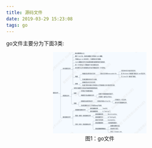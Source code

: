 ```yaml
---
title: 源码文件
date: 2019-03-29 15:23:08
tags: go
---
```


go文件主要分为下面3类:

<div align="center"><img src="https://github.com/meichaofan/static-file/blob/master/go/9d08647d238e21e7184d60c0afe5afcb.png?raw=true" width = 50% height = 50% alt="内容" /></div>
<div align="center">图1：go文件</div>
